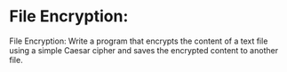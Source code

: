 # File Encryption:
File Encryption: Write a program that encrypts the content of a text file using a simple Caesar cipher and saves the encrypted content to another file.
